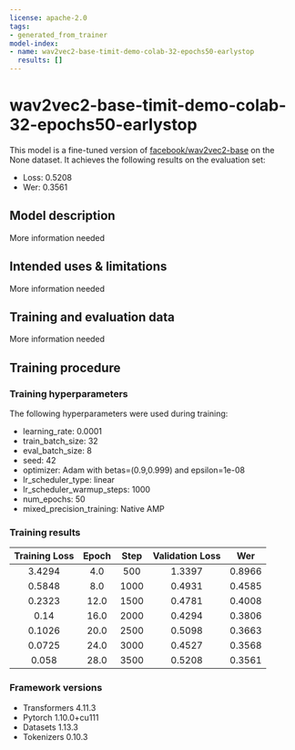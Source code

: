 ```yaml
---
license: apache-2.0
tags:
- generated_from_trainer
model-index:
- name: wav2vec2-base-timit-demo-colab-32-epochs50-earlystop
  results: []
---
```


<!-- This model card has been generated automatically according to the information the Trainer had access to. You
should probably proofread and complete it, then remove this comment. -->

# wav2vec2-base-timit-demo-colab-32-epochs50-earlystop

This model is a fine-tuned version of [facebook/wav2vec2-base](https://huggingface.co/facebook/wav2vec2-base) on the None dataset.
It achieves the following results on the evaluation set:
- Loss: 0.5208
- Wer: 0.3561

## Model description

More information needed

## Intended uses & limitations

More information needed

## Training and evaluation data

More information needed

## Training procedure

### Training hyperparameters

The following hyperparameters were used during training:
- learning_rate: 0.0001
- train_batch_size: 32
- eval_batch_size: 8
- seed: 42
- optimizer: Adam with betas=(0.9,0.999) and epsilon=1e-08
- lr_scheduler_type: linear
- lr_scheduler_warmup_steps: 1000
- num_epochs: 50
- mixed_precision_training: Native AMP

### Training results

| Training Loss | Epoch | Step | Validation Loss | Wer    |
|:-------------:|:-----:|:----:|:---------------:|:------:|
| 3.4294        | 4.0   | 500  | 1.3397          | 0.8966 |
| 0.5848        | 8.0   | 1000 | 0.4931          | 0.4585 |
| 0.2323        | 12.0  | 1500 | 0.4781          | 0.4008 |
| 0.14          | 16.0  | 2000 | 0.4294          | 0.3806 |
| 0.1026        | 20.0  | 2500 | 0.5098          | 0.3663 |
| 0.0725        | 24.0  | 3000 | 0.4527          | 0.3568 |
| 0.058         | 28.0  | 3500 | 0.5208          | 0.3561 |


### Framework versions

- Transformers 4.11.3
- Pytorch 1.10.0+cu111
- Datasets 1.13.3
- Tokenizers 0.10.3
